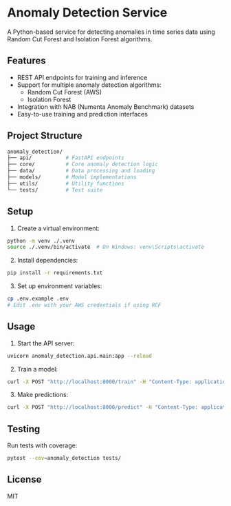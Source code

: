 # Anomaly Detection Service

A Python-based service for detecting anomalies in time series data using Random Cut Forest and Isolation Forest algorithms.

## Features

- REST API endpoints for training and inference
- Support for multiple anomaly detection algorithms:
  - Random Cut Forest (AWS)
  - Isolation Forest
- Integration with NAB (Numenta Anomaly Benchmark) datasets
- Easy-to-use training and prediction interfaces

## Project Structure

```bash
anomaly_detection/
├── api/           # FastAPI endpoints
├── core/          # Core anomaly detection logic
├── data/          # Data processing and loading
├── models/        # Model implementations
├── utils/         # Utility functions
└── tests/         # Test suite
```

## Setup

1. Create a virtual environment:

```bash
python -m venv ./.venv
source ./.venv/bin/activate  # On Windows: venv\Scripts\activate
```

2. Install dependencies:

```bash
pip install -r requirements.txt
```

3. Set up environment variables:

```bash
cp .env.example .env
# Edit .env with your AWS credentials if using RCF
```

## Usage

1. Start the API server:

```bash
uvicorn anomaly_detection.api.main:app --reload
```

2. Train a model:

```bash
curl -X POST "http://localhost:8000/train" -H "Content-Type: application/json" -d '{"algorithm": "isolation_forest", "data_path": "path/to/data.csv"}'
```

3. Make predictions:

```bash
curl -X POST "http://localhost:8000/predict" -H "Content-Type: application/json" -d '{"algorithm": "isolation_forest", "data": [1.2, 2.3, 3.4]}'
```

## Testing

Run tests with coverage:

```bash
pytest --cov=anomaly_detection tests/
```

## License

MIT
